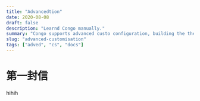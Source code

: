 ```yaml
---
title: "Advancedtion"
date: 2020-08-08
draft: false
description: "Learnd Congo manually."
summary: "Congo supports advanced custo configuration, building the theme manually and providing custom CSS."
slug: "advanced-customisation"
tags: ["adved", "cs", "docs"]
---
```

# 第一封信

hihih



<script src="https://giscus.app/client.js"
        data-repo="rorschaches/rorschaches.github.io"
        data-repo-id="R_kgDOOagVyA"
        data-category="Announcements"
        data-category-id="DIC_kwDOOagVyM4CpMG8"
        data-mapping="pathname"
        data-strict="0"
        data-reactions-enabled="1"
        data-emit-metadata="0"
        data-input-position="bottom"
        data-theme="light"
        data-lang="zh-CN"
        crossorigin="anonymous"
        async>
</script>